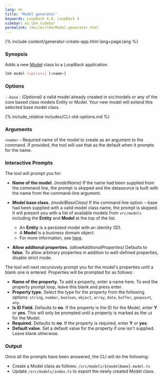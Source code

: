 ```yaml
---
lang: en
title: 'Model generator'
keywords: LoopBack 4.0, LoopBack 4
sidebar: es_lb4_sidebar
permalink: /doc/es/lb4/Model-generator.html
---
```


{% include content/generator-create-app.html lang=page.lang %}

### Synopsis

Adds a new [Model](Model.md) class to a LoopBack application.

```sh
lb4 model [options] [<name>]
```

### Options

`--base` : _(Optional)_ a valid model already created in src/models or any of
the core based class models Entity or Model. Your new model will extend this
selected base model class.

{% include_relative includes/CLI-std-options.md %}

### Arguments

`<name>` - Required name of the model to create as an argument to the command.
If provided, the tool will use that as the default when it prompts for the name.

### Interactive Prompts

The tool will prompt you for:

- **Name of the model.** _(modelName)_ If the name had been supplied from the
  command line, the prompt is skipped and the datasource is built with the name
  from the command-line argument.

- **Model base class.** _(modelBaseClass)_ If the command line option --base had
  been supplied with a valid model class name, the prompt is skipped. It will
  present you with a list of available models from `src/models` including the
  **Entity** and **Model** at the top of the list.

  - An **Entity** is a persisted model with an identity (ID).
  - A **Model** is a business domain object.
  - For more information, see
    [here](https://loopback.io/doc/es/lb4/Model.html#overview).

- **Allow additonal properties.** _(allowAdditionalProperties)_ Defaults to
  **false**. To allow arbitrary properties in addition to well-defined
  properties, disable strict mode.

The tool will next recursively prompt you for the model's properties until a
blank one is entered. Properties will be prompted for as follows:

- **Name of the property.** To add a property, enter a name here. To end the
  property prompt loop, leave this blank and press enter.
- **Property type.** Select the type for the property from the following
  options: `string`, `number`, `boolean`, `object`, `array`, `date`, `buffer`,
  `geopoint`, `any`.
- **Is ID Field.** Defaults to **no**. If the property is the ID for the Model,
  enter **Y** or **yes**. This will only be prompted until a property is marked
  as the `id` for the Model.
- **Required.** Defaults to **no**. If the property is required, enter **Y** or
  **yes**.
- **Default value.** Set a default value for the property if one isn't supplied.
  Leave blank otherwise.

### Output

Once all the prompts have been answered, the CLI will do the following:

- Create a Model class as follows: `/src/models/${modelName}.model.ts`
- Update `/src/models/index.ts` to export the newly created Model class.

